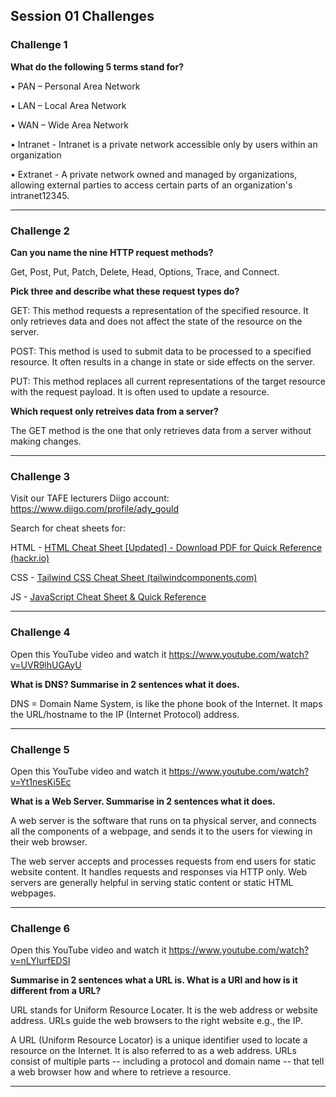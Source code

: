 ## Session 01 Challenges

### Challenge 1

**What do the following 5 terms stand for?**

• PAN – Personal Area Network

• LAN – Local Area Network

• WAN – Wide Area Network

• Intranet - Intranet is a private network accessible only by users within an organization

• Extranet - A private network owned and managed by organizations, allowing external parties to access certain parts of an organization's intranet12345.

---

### Challenge 2

**Can you name the nine HTTP request methods?**

Get, Post, Put, Patch, Delete, Head, Options, Trace, and Connect.

**Pick three and describe what these request types do?**

GET: This method requests a representation of the specified resource. It only retrieves data and does not affect the state of the resource on the server.

POST: This method is used to submit data to be processed to a specified resource. It often results in a change in state or side effects on the server.

PUT: This method replaces all current representations of the target resource with the request payload. It is often used to update a resource.

**Which request only retreives data from a server?**

The GET method is the one that only retrieves data from a server without making changes.

---

### Challenge 3

Visit our TAFE lecturers Diigo account: <https://www.diigo.com/profile/ady_gould>

Search for cheat sheets for:

HTML - [HTML Cheat Sheet \[Updated\] - Download PDF for Quick Reference (hackr.io)](https://hackr.io/blog/html-cheat-sheet)

CSS - [Tailwind CSS Cheat Sheet (tailwindcomponents.com)](https://tailwindcomponents.com/cheatsheet/?ref=producthunt&ref=producthunt)

JS - [JavaScript Cheat Sheet & Quick Reference](https://quickref.me/javascript)

---

### Challenge 4

Open this YouTube video and watch it
<https://www.youtube.com/watch?v=UVR9lhUGAyU>

**What is DNS? Summarise in 2 sentences what it does.**

DNS = Domain Name System, is like the phone book of the Internet. It maps the URL/hostname to the IP (Internet Protocol) address.

---

### Challenge 5

Open this YouTube video and watch it
<https://www.youtube.com/watch?v=Yt1nesKi5Ec>

**What is a Web Server. Summarise in 2 sentences what it does.**

A web server is the software that runs on ta physical server, and connects all the components of a webpage, and sends it to the users for viewing in their web browser.

The web server accepts and processes requests from end users for static website content. It handles requests and responses via HTTP only. Web servers are generally helpful in serving static content or static HTML webpages.

---

### Challenge 6

Open this YouTube video and watch it
<https://www.youtube.com/watch?v=nLYlurfEDSI>

**Summarise in 2 sentences what a URL is. What is a URI and how is it different from a URL?**

URL stands for Uniform Resource Locater. It is the web address or website address. URLs guide the web browsers to the right website e.g., the IP.

A URL (Uniform Resource Locator) is a unique identifier used to locate a resource on the Internet. It is also referred to as a web address. URLs consist of multiple parts -- including a protocol and domain name -- that tell a web browser how and where to retrieve a resource.

---
